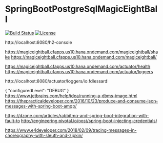 # SpringBootPostgreSqlMagicEightBall

[![Build Status](https://travis-ci.org/fdlessard/SpringBootPostgreSqlMagicEightBall.svg)](https://travis-ci.org/fdlessard/SpringBootPostgreSqlMagicEightBall)
[![License](http://img.shields.io/:license-mit-blue.svg)](https://github.com/fdlessard/SpringBootPostgreSqlMagicEightBall/blob/master/LICENSE)


http://localhost:8080/h2-console

https://magiceightball.cfapps.us10.hana.ondemand.com/magiceightball/shake
https://magiceightball.cfapps.us10.hana.ondemand.com/magiceightball/

https://magiceightball.cfapps.us10.hana.ondemand.com/actuator/health
https://magiceightball.cfapps.us10.hana.ondemand.com/actuator/loggers


http://localhost:8080/actuator/loggers/io.fdlessard

{
    "configuredLevel": "DEBUG"
}
https://www.jetbrains.com/help/idea/running-a-dbms-image.html
https://thepracticaldeveloper.com/2016/10/23/produce-and-consume-json-messages-with-spring-boot-amqp/

https://dzone.com/articles/rabbitmq-and-spring-boot-integration-with-fault-to
http://engineering.pivotal.io/post/spring-boot-injecting-credentials/


https://www.e4developer.com/2018/02/09/tracing-messages-in-choreography-with-sleuth-and-zipkin/